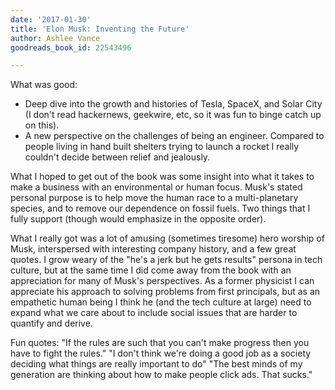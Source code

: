 ```yaml
---
date: '2017-01-30'
title: 'Elon Musk: Inventing the Future'
author: Ashlee Vance
goodreads_book_id: 22543496

---
```

What was good:
 * Deep dive into the growth and histories of Tesla, SpaceX, and Solar City (I don't read hackernews, geekwire, etc, so it was fun to binge catch up on this).
 * A new perspective on the challenges of being an engineer. Compared to people living in hand built shelters trying to launch a rocket I really couldn't decide between relief and jealously.

What I hoped to get out of the book was some insight into what it takes to make a business with an environmental or human focus. Musk's stated personal purpose is to help move the human race to a multi-planetary species, and to remove our dependence on fossil fuels. Two things that I fully support (though would emphasize in the opposite order).

What I really got was a lot of amusing (sometimes tiresome) hero worship of Musk, interspersed with interesting company history, and a few great quotes. I grow weary of the "he's a jerk but he gets results" persona in tech culture, but at the same time I did come away from the book with an appreciation for many of Musk's perspectives. As a former physicist I can appreciate his approach to solving problems from first principals, but as an empathetic human being I think he (and the tech culture at large) need to expand what we care about to include social issues that are harder to quantify and derive.

Fun quotes:
"If the rules are such that you can't make progress then you have to fight the rules."
"I don't think we're doing a good job as a society deciding what things are really important to do"
"The best minds of my generation are thinking about how to make people click ads. That sucks."
